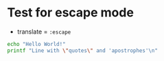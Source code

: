 # Test for escape mode

- translate = `:escape`

```bash
echo "Hello World!"
printf "Line with \"quotes\" and 'apostrophes'\n"
```
